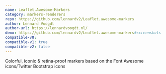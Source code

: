 ```yaml
---
name: Leaflet.Awesome-Markers
category: markers-renderers
repo: https://github.com/lennardv2/Leaflet.awesome-markers
author: Lennard Voogdt
author-url: https://lennardvoogdt.nl/
demo: https://github.com/lennardv2/Leaflet.awesome-markers#screenshots
compatible-v0:
compatible-v1: true
compatible-v2: false
---
```


Colorful, iconic &amp; retina-proof markers based on the Font Awesome icons/Twitter Bootstrap icons
